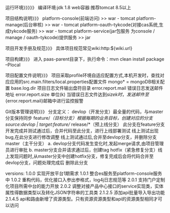 运行环境》》》》》
编译环境:jdk 1.8
web容器:推荐tomcat 8.5以上

项目结构说明》》》
platform-console(前端访问)   >> war - tomcat
platform-manage(后台审核)  >> war - tomcat
platform-oauth-tykcode(对接cas系统,生成tykcode服务)   >> war - tomcat
platform-service(jar包服务 为console / manage / oauth-tykcode)提供服务 >> jar

项目开发手册及规范》》》
具体项目规范常见wiki:http:${wiki.url}


项目构建》》》
进入 paas-parent目录下，执行命令：mvn clean install package –Plocal


项目配置文件说明》》》
项目采取profile环境自适应配置方式,本机开发时，查找对应应用的src.main.filters/local.properties配置文件
mongo* = mongoDB相关配置
base.log.dir 项目日志文件输出盘符目录
error.report.mail 错误日志发送邮件地址 
error.report.size 单位(k) 当错误日志文件达到${size}k时，发送邮件至${error.report.mail}邮箱中进行监控报警


Git版本管理说明》》》
分支定义：
 devlop（开发分支）最全量的代码，与master分支保持同步
 feature/*（目标分支）根据每期的业务目标，创建对应的分支 source:devlop  |  target:feature/*
 release/*（预上线分支）
	此分支在feature分支开发完成并测试通过后，合并代码至此分支，进行上线部署测试
	线上测试出现bug,在此分支进行修改调整
	线上测试通过后,合并至devlop分支，并删除分支
 master（主干分支）
  a. devlop分支代码发生变化时,发起merge请求,由项目管理员进行审批
  b. master分支合并请求通过后，创建tag
 hotfix（紧急修复分支）线上发现问题时,从master分支中创建hotfix分支，修复完成后会将代码合并至devlop分支，问题处理完成后 删除此分支


versions:
1.0.0
实现开放平台1期需求
1.0.1
整合es服务至platform-console服务中
1.0.2
重构代码，优化接口入参出参格式，log4j日志规范等
2.0.1
支持门户定制化项目所需中台的能力开放
2.0.2
调整对接产品中心接口的service实现类，实体属性得数据类型以及转化JSON字符串的工具类
2.1.2.5
添加api批量导入导出功能
2.1.4.5
api和路由新增了资源类型。只有资源资源类型和api的资源类型相同才可以访问